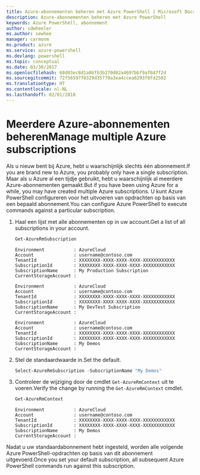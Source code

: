 ```yaml
---
title: Azure-abonnementen beheren met Azure PowerShell | Microsoft Docs
description: Azure-abonnementen beheren met Azure PowerShell
keywords: Azure PowerShell, abonnement
author: sdwheeler
ms.author: sewhee
manager: carmonm
ms.product: azure
ms.service: azure-powershell
ms.devlang: powershell
ms.topic: conceptual
ms.date: 03/30/2017
ms.openlocfilehash: 68d03ec8d1a86fb3b270d02a4697bbf9af847f2d
ms.sourcegitcommit: 72f56597f0329d35779a3ea4ccea6293f0fd2502
ms.translationtype: HT
ms.contentlocale: nl-NL
ms.lasthandoff: 02/01/2018
---
```

# <a name="manage-multiple-azure-subscriptions"></a><span data-ttu-id="26e87-104">Meerdere Azure-abonnementen beheren</span><span class="sxs-lookup"><span data-stu-id="26e87-104">Manage multiple Azure subscriptions</span></span>

<span data-ttu-id="26e87-105">Als u nieuw bent bij Azure, hebt u waarschijnlijk slechts één abonnement.</span><span class="sxs-lookup"><span data-stu-id="26e87-105">If you are brand new to Azure, you probably only have a single subscription.</span></span> <span data-ttu-id="26e87-106">Maar als u Azure al een tijdje gebruikt, hebt u waarschijnlijk al meerdere Azure-abonnementen gemaakt.</span><span class="sxs-lookup"><span data-stu-id="26e87-106">But if you have been using Azure for a while, you may have created multiple Azure subscriptions.</span></span> <span data-ttu-id="26e87-107">U kunt Azure PowerShell configureren voor het uitvoeren van opdrachten op basis van een bepaald abonnement.</span><span class="sxs-lookup"><span data-stu-id="26e87-107">You can configure Azure PowerShell to execute commands against a particular subscription.</span></span>

1. <span data-ttu-id="26e87-108">Haal een lijst met alle abonnementen op in uw account.</span><span class="sxs-lookup"><span data-stu-id="26e87-108">Get a list of all subscriptions in your account.</span></span>

    ```powershell
    Get-AzureRmSubscription
    ```

    ```
    Environment           : AzureCloud
    Account               : username@contoso.com
    TenantId              : XXXXXXXX-XXXX-XXXX-XXXX-XXXXXXXXXXXX
    SubscriptionId        : XXXXXXXX-XXXX-XXXX-XXXX-XXXXXXXXXXXX
    SubscriptionName      : My Production Subscription
    CurrentStorageAccount :

    Environment           : AzureCloud
    Account               : username@contoso.com
    TenantId              : XXXXXXXX-XXXX-XXXX-XXXX-XXXXXXXXXXXX
    SubscriptionId        : XXXXXXXX-XXXX-XXXX-XXXX-XXXXXXXXXXXX
    SubscriptionName      : My DevTest Subscription
    CurrentStorageAccount :

    Environment           : AzureCloud
    Account               : username@contoso.com
    TenantId              : XXXXXXXX-XXXX-XXXX-XXXX-XXXXXXXXXXXX
    SubscriptionId        : XXXXXXXX-XXXX-XXXX-XXXX-XXXXXXXXXXXX
    SubscriptionName      : My Demos
    CurrentStorageAccount :
    ```

2. <span data-ttu-id="26e87-109">Stel de standaardwaarde in.</span><span class="sxs-lookup"><span data-stu-id="26e87-109">Set the default.</span></span>

    ```powershell
    Select-AzureRmSubscription -SubscriptionName "My Demos"
    ```

3. <span data-ttu-id="26e87-110">Controleer de wijziging door de cmdlet `Get-AzureRmContext` uit te voeren.</span><span class="sxs-lookup"><span data-stu-id="26e87-110">Verify the change by running the `Get-AzureRmContext` cmdlet.</span></span>

    ```powershell
    Get-AzureRmContext
    ```

    ```
    Environment           : AzureCloud
    Account               : username@contoso.com
    TenantId              : XXXXXXXX-XXXX-XXXX-XXXX-XXXXXXXXXXXX
    SubscriptionId        : XXXXXXXX-XXXX-XXXX-XXXX-XXXXXXXXXXXX
    SubscriptionName      : My Demos
    CurrentStorageAccount :
    ```

<span data-ttu-id="26e87-111">Nadat u uw standaardabonnement hebt ingesteld, worden alle volgende Azure PowerShell-opdrachten op basis van dit abonnement uitgevoerd.</span><span class="sxs-lookup"><span data-stu-id="26e87-111">Once you set your default subscription, all subsequent Azure PowerShell commands run against this subscription.</span></span>
